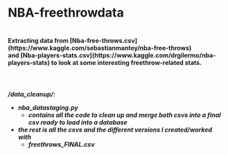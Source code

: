 <h1>NBA-freethrowdata<h1>
<h4>Extracting data from [Nba-free-throws.csv](https://www.kaggle.com/sebastianmantey/nba-free-throws) <br>
and [Nba-players-stats.csv](https://www.kaggle.com/drgilermo/nba-players-stats) to 
look at some interesting freethrow-related stats.</h4>

<br><h5>/data_cleanup/:
  
* nba_datastaging.py 
  * contains all the code to clean up and merge both csvs into a final csv ready to load into a database
* the rest is all the csvs and the different versions I created/worked with
  * **freethrows_FINAL.csv** 
